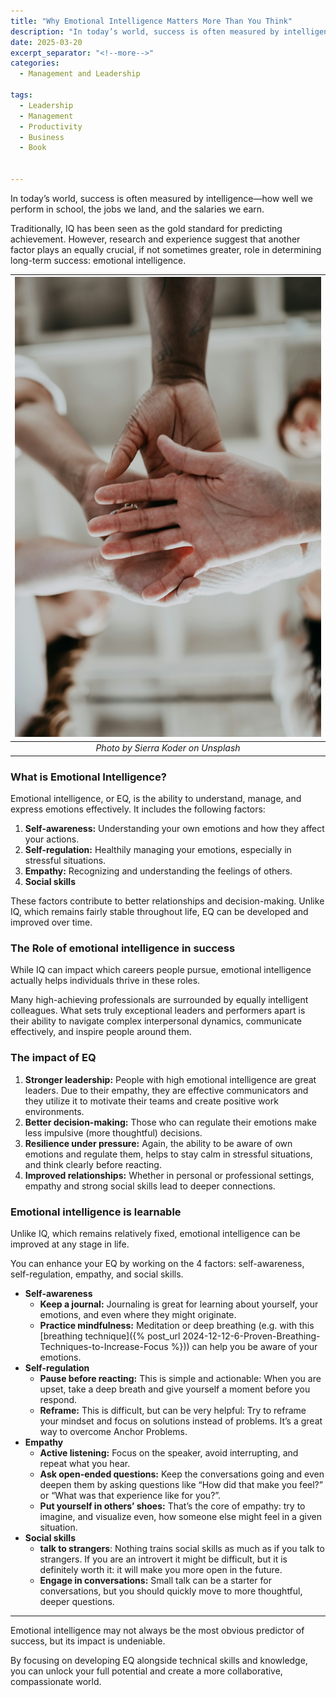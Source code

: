 ```yaml
---
title: "Why Emotional Intelligence Matters More Than You Think"
description: "In today’s world, success is often measured by intelligence—how well we perform in school, the jobs we land, and the salaries we earn. Traditionally, IQ has been seen as the gold standard for predicting achievement. However, research and experience suggest that another factor plays an equally crucial, if not sometimes greater, role in determining long-term success: emotional intelligence. Why? Find out in this post."
date: 2025-03-20
excerpt_separator: "<!--more-->"
categories:
  - Management and Leadership

tags:
  - Leadership
  - Management
  - Productivity
  - Business
  - Book


---
```


In today’s world, success is often measured by intelligence—how well we perform in school, the jobs we land, and the salaries we earn.

Traditionally, IQ has been seen as the gold standard for predicting achievement. However, research and experience suggest that another factor plays an equally crucial, if not sometimes greater, role in determining long-term success: emotional intelligence.

| ![image](/assets/images/sierra-koder-hands-unsplash.jpg) |
|:--:|
| *Photo by Sierra Koder on Unsplash* |

### What is Emotional Intelligence?

Emotional intelligence, or EQ, is the ability to understand, manage, and express emotions effectively. It includes the following factors:

1. **Self-awareness:** Understanding your own emotions and how they affect your actions.
2. **Self-regulation:** Healthily managing your emotions, especially in stressful situations.
3. **Empathy:** Recognizing and understanding the feelings of others.
4. **Social skills**

These factors contribute to better relationships and decision-making. Unlike IQ, which remains fairly stable throughout life, EQ can be developed and improved over time.

### The Role of emotional intelligence in success

While IQ can impact which careers people pursue, emotional intelligence actually helps individuals thrive in these roles.

Many high-achieving professionals are surrounded by equally intelligent colleagues. What sets truly exceptional leaders and performers apart is their ability to navigate complex interpersonal dynamics, communicate effectively, and inspire people around them.

### The impact of EQ

1. **Stronger leadership:** People with high emotional intelligence are great leaders. Due to their empathy, they are effective communicators and they utilize it to motivate their teams and create positive work environments.
2. **Better decision-making:** Those who can regulate their emotions make less impulsive (more thoughtful) decisions.
3. **Resilience under pressure:** Again, the ability to be aware of own emotions and regulate them, helps to stay calm in stressful situations, and think clearly before reacting.
4. **Improved relationships:** Whether in personal or professional settings, empathy and strong social skills lead to deeper connections.

### Emotional intelligence is learnable

Unlike IQ, which remains relatively fixed, emotional intelligence can be improved at any stage in life.

You can enhance your EQ by working on the 4 factors: self-awareness, self-regulation, empathy, and social skills.

- **Self-awareness**
  - **Keep a journal:** Journaling is great for learning about yourself, your emotions, and even where they might originate.
  - **Practice mindfulness:** Meditation or deep breathing (e.g. with this [breathing technique]({% post_url 2024-12-12-6-Proven-Breathing-Techniques-to-Increase-Focus %})) can help you be aware of your emotions.
- **Self-regulation**
  - **Pause before reacting:** This is simple and actionable: When you are upset, take a deep breath and give yourself a moment before you respond.
  - **Reframe:** This is difficult, but can be very helpful: Try to reframe your mindset and focus on solutions instead of problems. It’s a great way to overcome Anchor Problems.
- **Empathy**
  - **Active listening:** Focus on the speaker, avoid interrupting, and repeat what you hear.
  - **Ask open-ended questions:** Keep the conversations going and even deepen them by asking questions like “How did that make you feel?” or “What was that experience like for you?”.
  - **Put yourself in others’ shoes:** That’s the core of empathy: try to imagine, and visualize even, how someone else might feel in a given situation.
- **Social skills**
  - **talk to strangers**: Nothing trains social skills as much as if you talk to strangers. If you are an introvert it might be difficult, but it is definitely worth it: it will make you more open in the future.
  - **Engage in conversations:** Small talk can be a starter for conversations, but you should quickly move to more thoughtful, deeper questions.

---

Emotional intelligence may not always be the most obvious predictor of success, but its impact is undeniable.

By focusing on developing EQ alongside technical skills and knowledge, you can unlock your full potential and create a more collaborative, compassionate world.